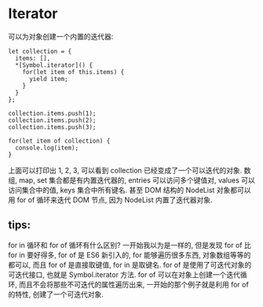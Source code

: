 # Iterator

可以为对象创建一个内置的迭代器:
```
let collection = {
  items: [],
  *[Symbol.iterator]() {
    for(let item of this.items) {
      yield item;
    }
  }
};

collection.items.push(1);
collection.items.push(2);
collection.items.push(3);

for(let item of collection) {
  console.log(item);
}
```

上面可以打印出 1, 2, 3, 可以看到 collection 已经变成了一个可以迭代的对象.
数组, map, set 集合都是有内置迭代器的, entries 可以访问多个键值对, values 可以访问集合中的值, keys 集合中所有键名.
甚至 DOM 结构的 NodeList 对象都可以用 for of 循环来迭代 DOM 节点, 因为 NodeList 内置了迭代器对象.

## tips:
for in 循环和 for of 循环有什么区别? 一开始我以为是一样的, 但是发现 for of 比 for in 要好得多, for of 是 ES6 新引入的, for 能够遍历很多东西, 对象数组等等的都可以, 而且
for of 是直接取键值, for in 是取键名. for of 是使用了可迭代对象的可迭代接口, 也就是 Symbol.iterator 方法.
for of 可以在对象上创建一个迭代循环, 而且不会将那些不可迭代的属性遍历出来, 一开始的那个例子就是利用 for of 的特性, 创建了一个可迭代对象.